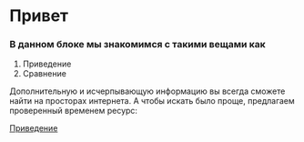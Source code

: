 # Привет
### В данном блоке мы знакомимся с такими вещами как 
1. Приведение
2. Сравнение


Дополнительную и исчерпывающую информацию вы всегда сможете найти на просторах интернета.
А чтобы искать было проще, предлагаем проверенный временем ресурс:

[Приведение](https://metanit.com/java/tutorial/2.2.php)